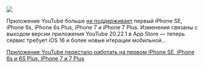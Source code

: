 <!--2025-06-03 13:42:23-->
<div class="yb">
  <div class="rss habr"><img src="https://habrastorage.org/webt/tr/zj/xc/trzjxche4jl1cy845iqdlct_jn0.jpeg" /><p>Приложение YouTube больше <a href="https://www.neowin.net/news/youtube-app-is-no-longer-compatible-with-several-iphones/" rel="noopener noreferrer nofollow">не поддерживает</a> первый iPhone SE, iPhone 6s, iPhone 6s Plus, iPhone 7 и iPhone 7 Plus. Изменения связаны с выходом версии приложения YouTube 20.22.1 в App Store — теперь сервис требует iOS 16 и более новые итерации мобильной... <p class="titl"><a href="https://habr.com/ru/news/915308/?utm_source=habrahabr&utm_medium=rss&utm_campaign=915308">Приложение YouTube перестало работать на первом iPhone SE, iPhone 6s и 6S Plus, iPhone 7 и 7 Plus</a></p></div>
</div>
